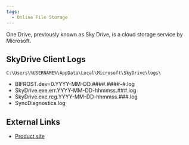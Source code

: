 ```yaml
---
tags:
  - Online File Storage
---
```

One Drive, previously known as Sky Drive, is a cloud storage service by
Microsoft.

## SkyDrive Client Logs

    C:\Users\%USERNAME%\AppData\Local\Microsoft\SkyDrive\logs\

* BIFROST.dev=0.YYYY-MM-DD.####.####-#.log
* SkyDrive.exe.err.YYYY-MM-DD-hhmmss.###.log
* SkyDrive.exe.reg.YYYY-MM-DD-hhmmss.###.log
* SyncDiagnostics.log

## External Links

* [Product site](https://onedrive.live.com/about/en-us/)
